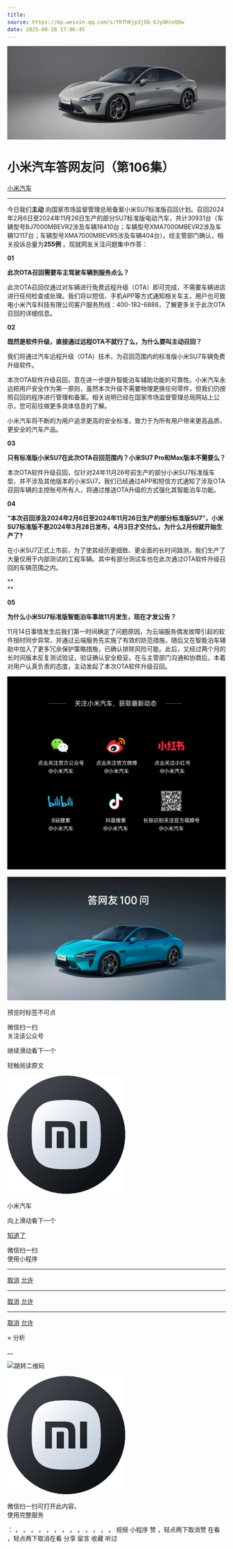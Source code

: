 ```yaml
---
title: 
source: https://mp.weixin.qq.com/s/YKfhKjp3jG6-6JyGKnvQ8w
date: 2025-08-10 17:06:45
---
```


![cover_image](images/img_27fd9a42.jpg)


#  小米汽车答网友问（第106集）


[ 小米汽车 ](<javascript:void\(0\);>)

______

  

今日我们**主动** 向国家市场监督管理总局备案小米SU7标准版召回计划。召回2024年2月6日至2024年11月26日生产的部分SU7标准版电动汽车，共计30931台（车辆型号BJ7000MBEVR2涉及车辆18410台；车辆型号XMA7000MBEVR2涉及车辆12117台；车辆型号XMA7000MBEVR5涉及车辆404台）。经主管部门确认，相关投诉总量为**255例** 。现就网友关注问题集中作答：

  

****01****

**此次OTA召回需要车主驾驶车辆到服务点么？**

此次OTA召回仅通过对车辆进行免费远程升级（OTA）即可完成，不需要车辆进店进行任何检查或处理。我们将以短信、手机APP等方式通知相关车主，用户也可致电小米汽车科技有限公司客户服务热线：400-182-6888，了解更多关于此次OTA召回的详细信息。

  

**02**

**既然是软件升级，直接通过远程OTA不就行了么，为什么要叫主动召回？**

我们将通过汽车远程升级（OTA）技术，为召回范围内的标准版小米SU7车辆免费升级软件。

本次OTA软件升级召回，意在进一步提升智能泊车辅助功能的可靠性。小米汽车永远把用户安全作为第一原则，虽然本次升级不需要物理更换任何零件，但我们仍按照召回的程序进行管理和备案。相关说明已经在国家市场监督管理总局网站上公示，您可前往做更多具体信息的了解。

小米汽车将不断的为用户追求更高的安全标准，致力于为所有用户带来更高品质、更安全的汽车产品。

  

**03**

**只有标准版小米SU7在此次OTA召回范围内？小米SU7 Pro和Max版本不需要么？**

本次OTA软件升级召回，仅针对24年11月26号前生产的部分小米SU7标准版车型，并不涉及其他版本的小米SU7。我们已经通过APP和短信方式通知了涉及OTA召回车辆的主控账号所有人，将通过推送OTA升级的方式强化其智能泊车功能。

**04**

**“本次召回涉及2024年2月6日至2024年11月26日生产的部分标准版SU7”，小米SU7标准版不是2024年3月28日发布，4月3日才交付么，为什么2月份就开始生产了?**

在小米SU7正式上市前，为了使其经历更细致、更全面的长时间路测，我们生产了大量仅用于内部测试的工程车辆。其中有部分测试车也在此次通过OTA软件升级召回的车辆范围之内。

**  
**

**05**

**为什么小米SU7标准版智能泊车事故11月发生，现在才发公告？**

11月14日事情发生后我们第一时间确定了问题原因，为云端服务偶发故障引起的软件授时同步异常，并通过云端服务先实施了有效的防范措施，随后又在智能泊车辅助中加入了更多冗余保护策略措施，已确认排除风险可能。此后，又经过两个月的长时间版本反复测试验证，验证确认安全稳妥。在与主管部门沟通和协商后，本着对用户认真负责的态度，主动发起了本次OTA软件升级召回。

  

  

![img_1c3b5537.jpg](images/img_1c3b5537.jpg)

![img_61052fb0.jpg](images/img_61052fb0.jpg)

[](<>)[](<>)

预览时标签不可点

微信扫一扫  
关注该公众号

继续滑动看下一个

轻触阅读原文

![img_97d833da.jpg](images/img_97d833da.jpg)

小米汽车 

向上滑动看下一个

[知道了](<javascript:;>)

微信扫一扫  
使用小程序

****

[取消](<javascript:void\(0\);>) [允许](<javascript:void\(0\);>)

****

[取消](<javascript:void\(0\);>) [允许](<javascript:void\(0\);>)

****

[取消](<javascript:void\(0\);>) [允许](<javascript:void\(0\);>)

× 分析

__

![跳转二维码]()

![作者头像](images/img_97d833da.jpg)

微信扫一扫可打开此内容，  
使用完整服务

： ， ， ， ， ， ， ， ， ， ， ， ， 。 视频 小程序 赞 ，轻点两下取消赞 在看 ，轻点两下取消在看 分享 留言 收藏 听过